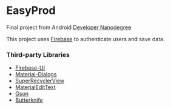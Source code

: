# EasyProd

Final project from Android [Developer Nanodegree](https://www.udacity.com/course/android-developer-nanodegree-by-google--nd801)

This project uses [Firebase](https://firebase.google.com/) to authenticate users and save data.

### Third-party Libraries
* [Firebase-UI](https://github.com/firebase/FirebaseUI-Android)
* [Material-Dialogs](https://github.com/afollestad/material-dialogs)
* [SuperRecyclerView](https://github.com/Malinskiy/SuperRecyclerView)
* [MaterialEditText](https://github.com/rengwuxian/MaterialEditText)
* [Gson](https://github.com/google/gson)
* [Butterknife](http://jakewharton.github.io/butterknife/)
